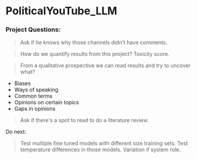 # PoliticalYouTube_LLM

### Project Questions:

> Ask if he knows why those channels didn't have comments.

> How do we quantify results from this project?
> Toxicity score.  

> From a qualitative prospective we can read results and try to uncover what?
- Biases
- Ways of speaking
- Common terms
- Opinions on certain topics
- Gaps in opinions

> Ask if there's a spot to read to do a literature review.


Do next:
> Test multiple fine tuned models with different size training sets. 
> Test temperature differences in those models. 
> Variation if system role.